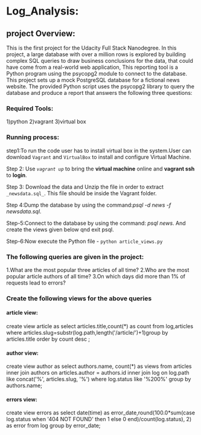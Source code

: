 # Log_Analysis:
## project Overview:
  This is the first project for the Udacity Full Stack Nanodegree. In this project, a large database with over a million rows is explored by building complex SQL queries to draw business conclusions for the data, that could have come from a real-world web application, This reporting tool is a Python program using the psycopg2 module to connect to the database. This project sets up a mock PostgreSQL database for a fictional news website. The provided Python script uses the psycopg2 library to query the database and produce a report that answers the following three questions:
 

### Required Tools:
1)python
2)vagrant
3)virtual box

### Running  process:
step1:To run the code user has to install virtual box in the system.User can download `Vagrant` and `VirtualBox` to install and configure Virtual Machine.

Step 2: Use *`vagrant up`* to bring the **virtual machine** online and **vagrant ssh** to **login**.

Step 3: Download the data and Unzip the file in order to extract `_newsdata.sql_`. This file should be inside the Vagrant folder.

Step 4:Dump the database by using the command:*psql -d news -f newsdata.sql*.

Step-5:Connect to the database by using the command: *psql  news*. And create the views given below qnd exit psql.

Step-6:Now execute the Python file - `python article_views.py`


### The following queries are given in the project:

1.What are the most popular three articles of all time?
2.Who are the most popular article authors of all time?
3.On which days did more than 1% of requests lead to errors?

### Create the following views for the above queries

#### article view:
create view article as select articles.title,count(*) as count from   log,articles where  articles.slug=substr(log.path,length('/article/')+1)group by articles.title order by count desc ;


#### author view:
create view author as select authors.name, count(*) as views from articles inner join authors on articles.author = authors.id inner join log on log.path like concat('%', articles.slug, '%') where log.status like '%200%' group by authors.name;


#### errors view:
create view errors as select date(time) as error_date,round(100.0*sum(case log.status when '404 NOT FOUND' then 1 else 0 end)/count(log.status), 2) as error from log group by error_date;

